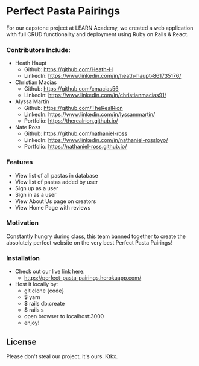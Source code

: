 # Perfect Pasta Pairings

For our capstone project at LEARN Academy, we created a web application with full CRUD functionality and deployment using Ruby on Rails & React. 

### Contributors Include:
- Heath Haupt  
    - Github: https://github.com/Heath-H
    - LinkedIn: https://www.linkedin.com/in/heath-haupt-861735176/
- Christian Macias 
    - Github: https://github.com/cmacias56
    - LinkedIn: https://www.linkedin.com/in/christianmacias91/
- Alyssa Martin
    - Github: https://github.com/TheRealRion
    - LinkedIn: https://www.linkedin.com/in/lyssammartin/
    - Portfolio:  https://therealrion.github.io/
- Nate Ross
    - Github: https://github.com/nathaniel-ross
    - LinkedIn: https://www.linkedin.com/in/nathaniel-rossloyo/
    - Portfolio: https://nathaniel-ross.github.io/



### Features
- View list of all pastas in database
- View list of pastas added by user
- Sign up as a user
- Sign in as a user
- View About Us page on creators
- View Home Page with reviews

### Motivation
Constantly hungry during class, this team banned together to create the absolutely perfect website on the very best Perfect Pasta Pairings! 


### Installation 
- Check out our live link here: 
    - https://perfect-pasta-pairings.herokuapp.com/
- Host it locally by: 
    - git clone {code}
    - $ yarn
    - $ rails db:create 
    - $ rails s
    - open browser to localhost:3000
    - enjoy!


## License
Please don't steal our project, it's ours. Ktkx. 


